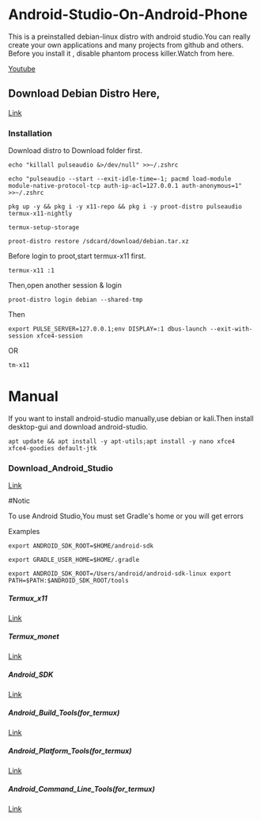 # Android-Studio-On-Android-Phone

This is a preinstalled debian-linux distro with android studio.You can really create your own applications and many projects from github and others.
Before you install it , disable phantom process killer.Watch from here.

[Youtube](https://youtu.be/UxmQSETvAOc)

## Download Debian Distro Here,

[Link](https://www.mediafire.com/file/grzre0zxsrwmxkc/debian.tar.xz/file)

### Installation

Download distro to Download folder first.


```
echo "killall pulseaudio &>/dev/null" >>~/.zshrc
```
``` 
echo "pulseaudio --start --exit-idle-time=-1; pacmd load-module module-native-protocol-tcp auth-ip-acl=127.0.0.1 auth-anonymous=1" >>~/.zshrc
```
```
pkg up -y && pkg i -y x11-repo && pkg i -y proot-distro pulseaudio termux-x11-nightly
```
``` 
termux-setup-storage
```
``` 
proot-distro restore /sdcard/download/debian.tar.xz
```
 
Before login to proot,start termux-x11 first.
 
```
termux-x11 :1
```
 
Then,open another session & login
 
```
proot-distro login debian --shared-tmp
```
 
Then
 
```
export PULSE_SERVER=127.0.0.1;env DISPLAY=:1 dbus-launch --exit-with-session xfce4-session
```
 
OR 
 
```
tm-x11
```

# Manual


If you want to install android-studio manually,use debian or kali.Then install desktop-gui and download android-studio.


```
apt update && apt install -y apt-utils;apt install -y nano xfce4 xfce4-goodies default-jtk
```

### Download_Android_Studio

[Link](https://www.androiddevtools.cn/android-studio)

#Notic

To use Android Studio,You must set Gradle's home or you will get errors

Examples

```
export ANDROID_SDK_ROOT=$HOME/android-sdk
```
```
export GRADLE_USER_HOME=$HOME/.gradle
```
```
export ANDROID_SDK_ROOT=/Users/android/android-sdk-linux export PATH=$PATH:$ANDROID_SDK_ROOT/tools
```

##### Termux_x11

[Link](https://github.com/atamshkai/termux-x11)

##### Termux_monet

[Link](https://github.com/atamshkai/termux-monet)

##### Android_SDK 

[Link](https://github.com/AndroidIDEOfficial/androidide-tools/releases/download/sdk/android-sdk.tar.xz)

##### Android_Build_Tools(for_termux)

[Link](https://github.com/AndroidIDEOfficial/androidide-tools/releases/download/v33.0.3/build-tools-33.0.3-aarch64.tar.xz)

##### Android_Platform_Tools(for_termux)

[Link](https://github.com/AndroidIDEOfficial/androidide-tools/releases/download/v33.0.3/platform-tools-33.0.3-aarch64.tar.xz)

##### Android_Command_Line_Tools(for_termux)


[Link](https://github.com/AndroidIDEOfficial/androidide-tools/releases/download/sdk/cmdline-tools.tar.xz)
